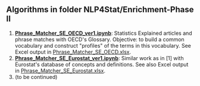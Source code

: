 ## Algorithms in folder NLP4Stat/Enrichment-Phase II

1. [**Phrase_Matcher_SE_OECD_ver1.ipynb**](https://github.com/eurostat/NLP4Stat/blob/main/Enrichment-Phase%20II/Phrase_Matcher_SE_OECD_ver1.ipynb): Statistics Explained  articles and phrase matches with OECD's Glossary. Objective: to build a common vocabulary and construct "profiles" of the terms in this vocabulary. See Excel output in [Phrase_Matcher_SE_OECD.xlsx](https://github.com/eurostat/NLP4Stat/blob/main/Enrichment-Phase%20II/Phrase_Matcher_SE_OECD.xlsx). 
2. [**Phrase_Matcher_SE_Eurostat_ver1.ipynb**](https://github.com/eurostat/NLP4Stat/blob/main/Enrichment-Phase%20II/Phrase_Matcher_SE_Eurostat_ver1.ipynb): Similar work as in [1] with Eurostat's database of concepts and definitions. See also Excel output in [Phrase_Matcher_SE_Eurostat.xlsx](https://github.com/eurostat/NLP4Stat/blob/main/Enrichment-Phase%20II/Phrase_Matcher_SE_Eurostat.xlsx). 
3. (to be continued)
 


